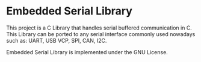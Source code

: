 # Embedded Serial Library

This project is a C Library that handles serial buffered communication in C. This Library can be ported to any serial interface commonly used nowadays such as: UART, USB VCP, SPI, CAN, I2C.

Embedded Serial Library is implemented under the GNU License.

